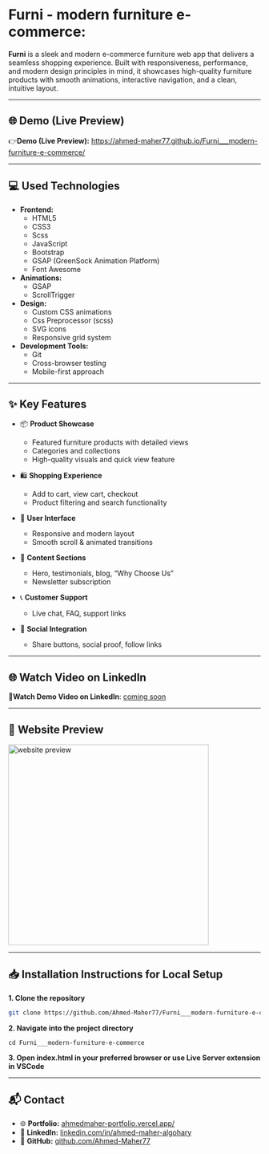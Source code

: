 # Furni - modern furniture e-commerce:

**Furni** is a sleek and modern e-commerce furniture web app that delivers a seamless shopping experience. Built with responsiveness, performance, and modern design principles in mind, it showcases high-quality furniture products with smooth animations, interactive navigation, and a clean, intuitive layout.

---

## 🌐 Demo (Live Preview)

👉**Demo (Live Preview):** <a href="https://ahmed-maher77.github.io/Furni___modern-furniture-e-commerce/" target="_blank">https://ahmed-maher77.github.io/Furni___modern-furniture-e-commerce/</a> 

---

## 💻 Used Technologies

- **Frontend:**  
  - HTML5  
  - CSS3
  - Scss
  - JavaScript  
  - Bootstrap  
  - GSAP (GreenSock Animation Platform)  
  - Font Awesome  
- **Animations:**  
  - GSAP  
  - ScrollTrigger  
- **Design:**  
  - Custom CSS animations
  - Css Preprocessor (scss)
  - SVG icons  
  - Responsive grid system  
- **Development Tools:**  
  - Git  
  - Cross-browser testing  
  - Mobile-first approach  

---

## ✨ Key Features

- 📦 **Product Showcase**
  - Featured furniture products with detailed views
  - Categories and collections
  - High-quality visuals and quick view feature

- 🛍️ **Shopping Experience**
  - Add to cart, view cart, checkout
  - Product filtering and search functionality

- 🎨 **User Interface**
  - Responsive and modern layout
  - Smooth scroll & animated transitions

- 🧾 **Content Sections**
  - Hero, testimonials, blog, “Why Choose Us”
  - Newsletter subscription

- 📞 **Customer Support**
  - Live chat, FAQ, support links

- 📲 **Social Integration**
  - Share buttons, social proof, follow links

---

## 🌐 Watch Video on LinkedIn

🎥**Watch Demo Video on LinkedIn**:  [coming soon](https://www.linkedin.com/in/your-profile)

---

## 👀 Website Preview

<a href="website-url" title="demo">
  <img src="" alt="website preview" width="400">
</a>


---

## 📥 Installation Instructions for Local Setup

**1. Clone the repository**
```bash
git clone https://github.com/Ahmed-Maher77/Furni___modern-furniture-e-commerce.git
```
**2. Navigate into the project directory**
```
cd Furni___modern-furniture-e-commerce
```

**3. Open index.html in your preferred browser or use Live Server extension in VSCode**

---

## 📬 Contact

- 🌐 **Portfolio:** [ahmedmaher-portfolio.vercel.app/](https://ahmedmaher-portfolio.vercel.app/)
- 💼 **LinkedIn:** [linkedin.com/in/ahmed-maher-algohary](https://www.linkedin.com/in/ahmed-maher-algohary)
- 🐙 **GitHub:** [github.com/Ahmed-Maher77](https://github.com/Ahmed-Maher77)
  
